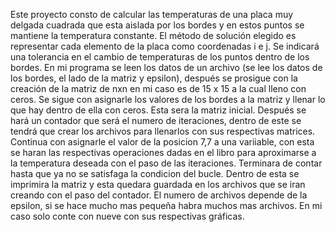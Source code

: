 Este proyecto consto de calcular las temperaturas de una placa muy delgada cuadrada que esta aislada por los bordes y en estos puntos se mantiene la temperatura constante.
El método de solución elegido es representar cada elemento de la placa como coordenadas i e j.
Se indicará una tolerancia en el cambio de temperaturas de los puntos dentro de los bordes.
En mi programa se leen los datos de un archivo (se lee los datos de los bordes, el lado de la matriz y epsilon), después se prosigue con la creación de la matriz de nxn en mi caso es de 15 x 15 a la cual lleno con ceros.
Se sigue con asignarle los valores de los bordes a la matriz y llenar lo que hay dentro de ella con ceros. Esta sera la matriz inicial. Después se hará un contador que será el numero de iteraciones, dentro de este se tendrá que crear los archivos para llenarlos con sus respectivas matrices.
Continua con asignarle el valor de la posicion 7,7 a una variiable, con esta se haran las respectivas operaciones dadas en el libro para aproximarse a la temperatura deseada con el paso de las iteraciones. Terminara de contar hasta que ya no se satisfaga la condicion del bucle. Dentro de esta se imprimira la matriz y esta quedara guardada en los archivos que se iran creando con el paso del contador.
El numero de archivos depende de la epsilon, si se hace mucho mas pequeña habra muchos mas archivos.
En mi caso solo conte con nueve con sus respectivas gráficas.
